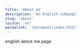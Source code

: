 ```yaml
---
title: 'About me'
description: 'An English subpage'
slug: 'about'
locale: 'en'
permalink: '/en/about/index.html'
---
```


english about me page
